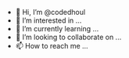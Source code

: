 - 👋 Hi, I’m @codedhoul
- 👀 I’m interested in ...
- 🌱 I’m currently learning ...
- 💞️ I’m looking to collaborate on ...
- 📫 How to reach me ...

<!---
codedhoul/codedhoul is a ✨ special ✨ repository because its `README.md` (this file) appears on your GitHub profile.
You can click the Preview link to take a look at your changes.
--->
